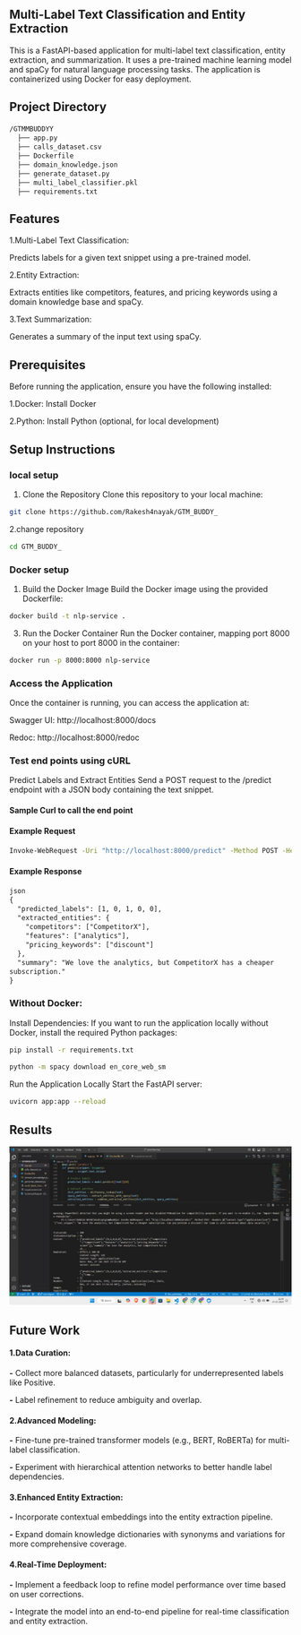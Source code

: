 ## Multi-Label Text Classification and Entity Extraction 
This is a FastAPI-based application for multi-label text classification, entity extraction, and summarization. It uses a pre-trained machine learning model and spaCy for natural language processing tasks. The application is containerized using Docker for easy deployment.
## Project Directory
```
/GTMMBUDDYY
  ├── app.py
  ├── calls_dataset.csv
  ├── Dockerfile
  ├── domain_knowledge.json
  ├── generate_dataset.py
  ├── multi_label_classifier.pkl
  ├── requirements.txt
```
  
## Features
1.Multi-Label Text Classification:

Predicts labels for a given text snippet using a pre-trained model.

2.Entity Extraction:

Extracts entities like competitors, features, and pricing keywords using a domain knowledge base and spaCy.

3.Text Summarization:

Generates a summary of the input text using spaCy.

## Prerequisites
Before running the application, ensure you have the following installed:

1.Docker: Install Docker

2.Python: Install Python (optional, for local development)

## Setup Instructions
### local setup
1. Clone the Repository
Clone this repository to your local machine:
```bash
git clone https://github.com/Rakesh4nayak/GTM_BUDDY_
```
2.change repository
```bash
cd GTM_BUDDY_
```
### Docker setup
1. Build the Docker Image
Build the Docker image using the provided Dockerfile:
```bash
docker build -t nlp-service .
```

3. Run the Docker Container
Run the Docker container, mapping port 8000 on your host to port 8000 in the container:
```bash
docker run -p 8000:8000 nlp-service
```
### Access the Application
Once the container is running, you can access the application at:

Swagger UI: http://localhost:8000/docs

Redoc: http://localhost:8000/redoc

### Test end points using cURL
Predict Labels and Extract Entities
Send a POST request to the /predict endpoint with a JSON body containing the text snippet.
#### Sample Curl to call the end point
#### Example Request
```bash
Invoke-WebRequest -Uri "http://localhost:8000/predict" -Method POST -Headers @{"Content-Type"="application/json"} -Body '{"text_snippet": "We love the analytics, but CompetitorX has a cheaper subscription. Can you provide a discount? Our team is also concerned about data security."}'
```

#### Example Response
```
json
{
  "predicted_labels": [1, 0, 1, 0, 0],
  "extracted_entities": {
    "competitors": ["CompetitorX"],
    "features": ["analytics"],
    "pricing_keywords": ["discount"]
  },
  "summary": "We love the analytics, but CompetitorX has a cheaper subscription."
}
```
### Without Docker:

Install Dependencies:
If you want to run the application locally without Docker, install the required Python packages:
```bash
pip install -r requirements.txt
```
     
```bash
python -m spacy download en_core_web_sm
```

Run the Application Locally
Start the FastAPI server:
```bash
uvicorn app:app --reload
```
## Results
![Terminal Output](output.png)

## Future Work
#### 1.Data Curation: 
**-** Collect more balanced datasets, particularly for underrepresented labels like Positive.

**-** Label refinement to reduce ambiguity and overlap. 
#### 2.Advanced Modeling: 
**-** Fine-tune pre-trained transformer models (e.g., BERT, RoBERTa) for multi-label 
classification. 


**-** Experiment with hierarchical attention networks to better handle label 
dependencies. 
#### 3.Enhanced Entity Extraction: 
**-** Incorporate contextual embeddings into the entity extraction pipeline. 

**-** Expand domain knowledge dictionaries with synonyms and variations for more 
comprehensive coverage. 
#### 4.Real-Time Deployment: 
**-** Implement a feedback loop to refine model performance over time based on user 
corrections. 

**-** Integrate the model into an end-to-end pipeline for real-time classification and entity 
extraction.


